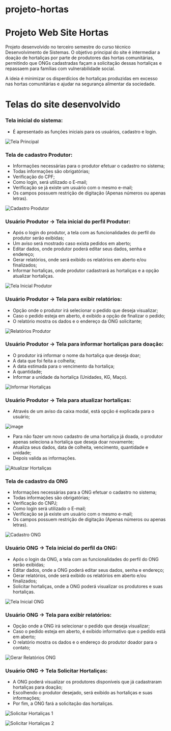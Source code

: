 # projeto-hortas
<h1>Projeto Web Site Hortas</h1>

Projeto desenvolvido no terceiro semestre do curso técnico Desenvolvimento de Sistemas.
O objetivo principal do site é intermediar a doação de hortaliças por parte de produtores das hortas comunitárias,
permitindo que ONGs cadastradas façam a solicitação dessas hortaliças e repassaem para famílias com vulnerabilidade social.

A ideia é minimizar os disperdícios de hortaliças produzidas em excesso nas hortas comunitárias e ajudar na segurança alimentar da sociedade.




<h1>Telas do site desenvolvido</h1>


<h3>Tela inicial do sistema:</h3>

- É apresentado as funções iniciais para os usuários, cadastro e login.

![Tela Principal](https://user-images.githubusercontent.com/86797383/144811838-a9de18d2-bc70-4cc0-b417-6cdf01b9dd6f.jpg)


<h3>Tela de cadastro Produtor:</h3>

- Informações necessárias para o produtor efetuar o cadastro no sistema; 
- Todas informações são obrigatórias;
- Verificação do CPF;
- Como login, será utilizado o E-mail;
- Verificação se já existe um usuário com o mesmo e-mail;
- Os campos possuem restrição de digitação (Apenas números ou apenas letras).

![Cadastro Produtor](https://user-images.githubusercontent.com/86797383/144767856-246750ce-7983-4a2e-b281-5d952adf6d9d.jpg)

<h3>Usuário Produtor -> Tela inicial do perfil Produtor:</h3>

- Após o login do produtor, a tela com as funcionalidades do perfil do produtor serão exibidas;
- Um aviso será mostrado caso exista pedidos em aberto;
- Editar dados, onde produtor poderá editar seus dados, senha e endereço;
- Gerar relatórios, onde será exibido os relatórios em aberto e/ou finalizados;
- Informar hortaliças, onde produtor cadastrará as hortaliças e a opção atualizar hortaliças.  

![Tela Inicial Produtor](https://user-images.githubusercontent.com/86797383/144813935-75698ca6-e1ee-4c9c-9b4f-d8aa81531e0d.jpg)

<h3>Usuário Produtor -> Tela para exibir relatórios:</h3>

- Opção onde o produtor irá selecionar o pedido que deseja visualizar;
- Caso o pedido esteja em aberto, é exibido a opção de finalizar o pedido;
- O relatório mostra os dados e o endereço da ONG solicitante;


![Relatórios Produtor](https://user-images.githubusercontent.com/86797383/144768169-20d1656f-cf0f-4e46-befd-50abfd8fcc87.jpg)


<h3>Usuário Produtor -> Tela para informar hortaliças para doação:</h3>

- O produtor irá informar o nome da hortaliça que deseja doar;
- A data que foi feita a colheita;
- A data estimada para o vencimento da hortaliça; 
- A quantidade; 
- Informar a unidade da hortaliça (Unidades, KG, Maço).

![Informar Hortaliças](https://user-images.githubusercontent.com/86797383/144814395-eba7afd5-eb79-4741-8edd-e46d3ffb435b.jpg)

<h3>Usuário Produtor -> Tela para atualizar hortaliças:</h3>

- Através de um aviso da caixa modal, está opção é explicada para o usuário;

![image](https://user-images.githubusercontent.com/86797383/145231057-c2609f5b-6fdd-4acf-b75c-522364f4da43.png)

- Para não fazer um novo cadastro de uma hortaliça já doada, o produtor apenas seleciona a hortaliça que deseja doar novamente;
- Atualiza seus dados, data de colheita, vencimento, quantidade e unidade;
- Depois valida as informações.

![Atualizar Hortaliças](https://user-images.githubusercontent.com/86797383/144768396-eceb2d65-827a-404e-b3ed-27489a489084.jpg)


<h3>Tela de cadastro da ONG</h3>

- Informações necessárias para a ONG efetuar o cadastro no sistema; 
- Todas informações são obrigatórias;
- Verificação do CNPJ;
- Como login será utilizado o E-mail;
- Verificação se já existe um usuário com o mesmo e-mail;
- Os campos possuem restrição de digitação (Apenas números ou apenas letras).

![Cadastro ONG](https://user-images.githubusercontent.com/86797383/144768882-7c164616-8b68-48fb-82ce-9956ca4b1f8e.jpg)

<h3>Usuário ONG -> Tela inicial do perfil da ONG:</h3>
  
- Após o login da ONG, a tela com as funcionalidades do perfil do ONG serão exibidas;
- Editar dados, onde a ONG poderá editar seus dados, senha e endereço;
- Gerar relatórios, onde será exibido os relatórios em aberto e/ou finalizados;
- Solicitar hortaliças, onde a ONG poderá visualizar os produtores e suas hortaliças.
  
![Tela Inicial ONG](https://user-images.githubusercontent.com/86797383/144769007-1205ddca-e747-4466-89bc-3ebc8ab7b9d1.jpg)
  
<h3>Usuário ONG -> Tela para exibir relatórios:</h3>

- Opção onde a ONG irá selecionar o pedido que deseja visualizar;
- Caso o pedido esteja em aberto, é exibido informativo que o pedido está em aberto;
- O relatório mostra os dados e o endereço do produtor doador para o contato;
  
![Gerar Relatórios ONG](https://user-images.githubusercontent.com/86797383/144769146-0dc2e7d1-f25a-47f1-bd75-e79cd2e33f92.jpg)


<h3>Usuário ONG -> Tela Solicitar Hortaliças:</h3>
  
- A ONG poderá visualizar os produtores disponíveis que já cadastraram hortaliças para doação;
- Escolhendo o produtor desejado, será exibido as hortaliças e suas informações;
- Por fim, a ONG fará a solicitação das hortaliças.


![Solicitar Hortaliças 1](https://user-images.githubusercontent.com/86797383/144814721-6e862430-923f-4516-9499-14bc58de4f00.jpg)


![Solicitar Hortaliças 2](https://user-images.githubusercontent.com/86797383/144814731-92f11ec3-67ae-4891-ad41-a9890c13a3f9.jpg)



